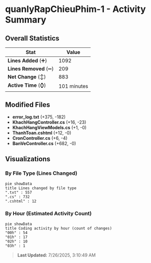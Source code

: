 # quanlyRapChieuPhim-1 - Activity Summary 

## Overall Statistics

| Stat                   | Value                                                             |
| ---------------------- | ----------------------------------------------------------------- |
| **Lines Added** (➕)   | 1092                                          |
| **Lines Removed** (➖) | 209                                        |
| **Net Change** (↕)    | 883                |
| **Active Time** (⌚)   | 101 minutes |


## Modified Files
- **error_log.txt** (+375, -182)
- **KhachHangController.cs** (+16, -23)
- **KhachHangViewModels.cs** (+1, -0)
- **ThanhToan.cshtml** (+12, -0)
- **CronController.cs** (+6, -4)
- **BanVeController.cs** (+682, -0)

## Visualizations

### By File Type (Lines Changed)

```mermaid
pie showData
title Lines changed by file type
".txt" : 557
".cs" : 732
".cshtml" : 12
```

### By Hour (Estimated Activity Count)

```mermaid
pie showData
title Coding activity by hour (count of changes)
"00h" : 54
"01h" : 17
"02h" : 10
"03h" : 1
```


> **Last Updated:** 7/26/2025, 3:10:49 AM